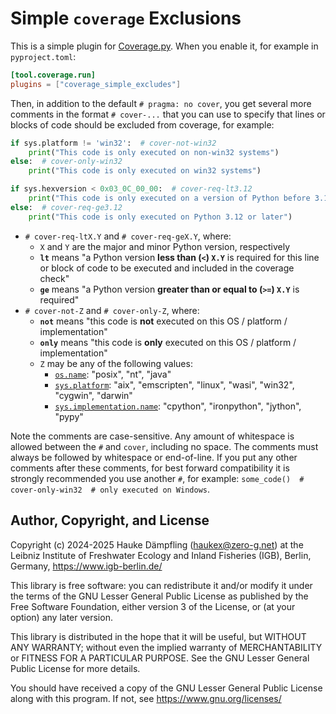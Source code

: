 Simple ``coverage`` Exclusions
==============================

This is a simple plugin for [Coverage.py](https://pypi.org/project/coverage/).
When you enable it, for example in `pyproject.toml`:

```toml
[tool.coverage.run]
plugins = ["coverage_simple_excludes"]
```

Then, in addition to the default `# pragma: no cover`, you get several more comments in the format
`# cover-...` that you can use to specify that lines or blocks of code should be excluded from
coverage, for example:

```python
if sys.platform != 'win32':  # cover-not-win32
    print("This code is only executed on non-win32 systems")
else:  # cover-only-win32
    print("This code is only executed on win32 systems")

if sys.hexversion < 0x03_0C_00_00:  # cover-req-lt3.12
    print("This code is only executed on a version of Python before 3.12")
else:  # cover-req-ge3.12
    print("This code is only executed on Python 3.12 or later")
```

- `# cover-req-ltX.Y` and `# cover-req-geX.Y`, where:
  - `X` and `Y` are the major and minor Python version, respectively
  - **`lt`** means "a Python version **less than (`<`) `X.Y`** is required for this line or block
    of code to be executed and included in the coverage check"
  - **`ge`** means "a Python version **greater than or equal to (`>=`) `X.Y`** is required"
- `# cover-not-Z` and `# cover-only-Z`, where:
  - **`not`** means "this code is **not** executed on this OS / platform / implementation"
  - **`only`** means "this code is **only** executed on this OS / platform / implementation"
  - `Z` may be any of the following values:
    - [`os.name`](https://docs.python.org/3/library/os.html#os.name):
      "posix", "nt", "java"
    - [`sys.platform`](https://docs.python.org/3/library/sys.html#sys.platform):
      "aix", "emscripten", "linux", "wasi", "win32", "cygwin", "darwin"
    - [`sys.implementation.name`](https://docs.python.org/3/library/sys.html#sys.implementation):
      "cpython", "ironpython", "jython", "pypy"

Note the comments are case-sensitive. Any amount of whitespace is allowed between
the `#` and `cover`, including no space. The comments must always be followed by
whitespace or end-of-line. If you put any other comments after these comments,
for best forward compatibility it is strongly recommended you use another `#`,
for example: `some_code()  # cover-only-win32  # only executed on Windows`.


Author, Copyright, and License
------------------------------

Copyright (c) 2024-2025 Hauke Dämpfling (haukex@zero-g.net)
at the Leibniz Institute of Freshwater Ecology and Inland Fisheries (IGB),
Berlin, Germany, <https://www.igb-berlin.de/>

This library is free software: you can redistribute it and/or modify it under
the terms of the GNU Lesser General Public License as published by the Free
Software Foundation, either version 3 of the License, or (at your option) any
later version.

This library is distributed in the hope that it will be useful, but WITHOUT
ANY WARRANTY; without even the implied warranty of MERCHANTABILITY or FITNESS
FOR A PARTICULAR PURPOSE. See the GNU Lesser General Public License for more
details.

You should have received a copy of the GNU Lesser General Public License
along with this program. If not, see <https://www.gnu.org/licenses/>
